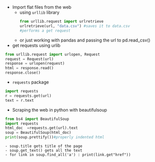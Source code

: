 - Import flat files from the web
	- using `urllib` library
		```python
		from urllib.request import urlretrieve
		urlretrieve(url, "data.csv") #saves it to data.csv
		#performs a get request
		```
	- or just working with pandas and passing the url to pd.read_csv() 
- get requests using urlib
```python
from urllib.request import urlopen, Request
request = Request(url)
response = urlopen(request)
html = response.read()
response.close()
```

- `requests` package
```python
import requests
r = requests.get(url)
text = r.text
```
- Scraping the web in python with beautifulsoup
```python
from bs4 import BeautifulSoup
import requests
html_doc  =requests.get(url).text
soup = BeautifulSoup(html_doc)
print(soup.prettify())#properly indented html
```
	- soup.title gets title of the page
	- soup.get_text() gets all the text
	- for link in soup.find_all('a') : print(link.get"href"))
 